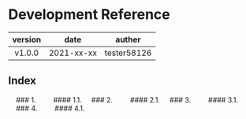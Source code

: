 # Development Reference 
|version|date|auther|
|:---:|:---:|:---:|
|v1.0.0|2021-xx-xx|tester58126|
## Index
&nbsp;&nbsp;&nbsp;&nbsp;### 1.
&nbsp;&nbsp;&nbsp;&nbsp;&nbsp;&nbsp;&nbsp;&nbsp;#### 1.1. 
&nbsp;&nbsp;&nbsp;&nbsp;### 2.
&nbsp;&nbsp;&nbsp;&nbsp;&nbsp;&nbsp;&nbsp;&nbsp;#### 2.1. 
&nbsp;&nbsp;&nbsp;&nbsp;### 3.
&nbsp;&nbsp;&nbsp;&nbsp;&nbsp;&nbsp;&nbsp;&nbsp;#### 3.1. 
&nbsp;&nbsp;&nbsp;&nbsp;### 4.
&nbsp;&nbsp;&nbsp;&nbsp;&nbsp;&nbsp;&nbsp;&nbsp;#### 4.1. 
